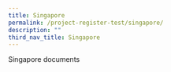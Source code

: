 ```yaml
---
title: Singapore
permalink: /project-register-test/singapore/
description: ""
third_nav_title: Singapore
---
```

Singapore documents